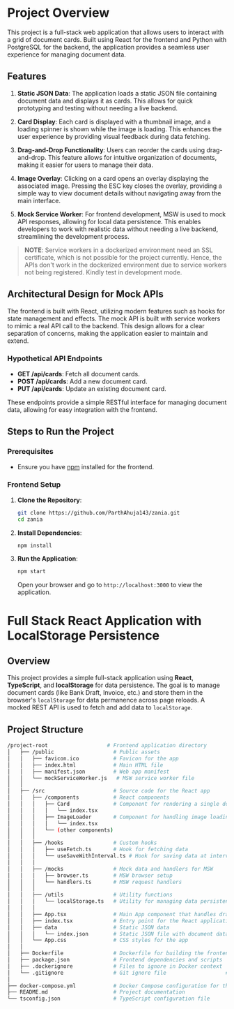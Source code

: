 # Project Overview

This project is a full-stack web application that allows users to interact with a grid of document cards. Built using React for the frontend and Python with PostgreSQL for the backend, the application provides a seamless user experience for managing document data.

## Features

1. **Static JSON Data**: The application loads a static JSON file containing document data and displays it as cards. This allows for quick prototyping and testing without needing a live backend.

2. **Card Display**: Each card is displayed with a thumbnail image, and a loading spinner is shown while the image is loading. This enhances the user experience by providing visual feedback during data fetching.

3. **Drag-and-Drop Functionality**: Users can reorder the cards using drag-and-drop. This feature allows for intuitive organization of documents, making it easier for users to manage their data.

4. **Image Overlay**: Clicking on a card opens an overlay displaying the associated image. Pressing the ESC key closes the overlay, providing a simple way to view document details without navigating away from the main interface.

5. **Mock Service Worker**: For frontend development, MSW is used to mock API responses, allowing for local data persistence. This enables developers to work with realistic data without needing a live backend, streamlining the development process.

> **NOTE**: Service workers in a dockerized environment need an SSL certificate, which is not possible for the project currently. Hence, the APIs don't work in the dockerized environment due to service workers not being registered. Kindly test in development mode.

## Architectural Design for Mock APIs

The frontend is built with React, utilizing modern features such as hooks for state management and effects. The mock API is built with service workers to mimic a real API call to the backend. This design allows for a clear separation of concerns, making the application easier to maintain and extend.

### Hypothetical API Endpoints

- **GET /api/cards**: Fetch all document cards.
- **POST /api/cards**: Add a new document card.
- **PUT /api/cards**: Update an existing document card.

These endpoints provide a simple RESTful interface for managing document data, allowing for easy integration with the frontend.

## Steps to Run the Project

### Prerequisites

- Ensure you have [npm](https://www.npmjs.com/) installed for the frontend.

### Frontend Setup

1. **Clone the Repository**:
   ```bash
   git clone https://github.com/ParthAhuja143/zania.git
   cd zania
   ```

2. **Install Dependencies**:
   ```bash
   npm install
   ```

3. **Run the Application**:
   ```bash
   npm start
   ```
   Open your browser and go to `http://localhost:3000` to view the application.

# Full Stack React Application with LocalStorage Persistence

## Overview
This project provides a simple full-stack application using **React**, **TypeScript**, and **localStorage** for data persistence. The goal is to manage document cards (like Bank Draft, Invoice, etc.) and store them in the browser's `localStorage` for data permanence across page reloads. A mocked REST API is used to fetch and add data to `localStorage`.

## Project Structure

```bash
/project-root                   # Frontend application directory
│   ├── /public                   # Public assets
│   │   ├── favicon.ico           # Favicon for the app
│   │   ├── index.html            # Main HTML file
│   │   ├── manifest.json         # Web app manifest
│   │   └── mockServiceWorker.js   # MSW service worker file
│   │
│   ├── /src                      # Source code for the React app
│   │   ├── /components           # React components
│   │   │   ├── Card              # Component for rendering a single document card
│   │   │   │   └── index.tsx
│   │   │   ├── ImageLoader       # Component for handling image loading with placeholder
│   │   │   │   └── index.tsx
│   │   │   └── (other components)
│   │   │
│   │   ├── /hooks                # Custom hooks
│   │   │   ├── useFetch.ts       # Hook for fetching data
│   │   │   └── useSaveWithInterval.ts # Hook for saving data at intervals
│   │   │
│   │   ├── /mocks                # Mock data and handlers for MSW
│   │   │   ├── browser.ts        # MSW browser setup
│   │   │   └── handlers.ts       # MSW request handlers
│   │   │
│   │   ├── /utils                # Utility functions
│   │   │   └── localStorage.ts   # Utility for managing data persistence with localStorage
│   │   │
│   │   ├── App.tsx               # Main App component that handles drag-and-drop and overlays
│   │   ├── index.tsx             # Entry point for the React application
│   │   ├── data                  # Static JSON data
│   │   │   └── index.json        # Static JSON file with document data
│   │   └── App.css               # CSS styles for the app
│   │
│   ├── Dockerfile                # Dockerfile for building the frontend
│   ├── package.json              # Frontend dependencies and scripts
│   ├── .dockerignore             # Files to ignore in Docker context
│   └── .gitignore                # Git ignore file                   # Environment variables for the backend
│
├── docker-compose.yml            # Docker Compose configuration for the entire application
├── README.md                     # Project documentation
└── tsconfig.json                 # TypeScript configuration file